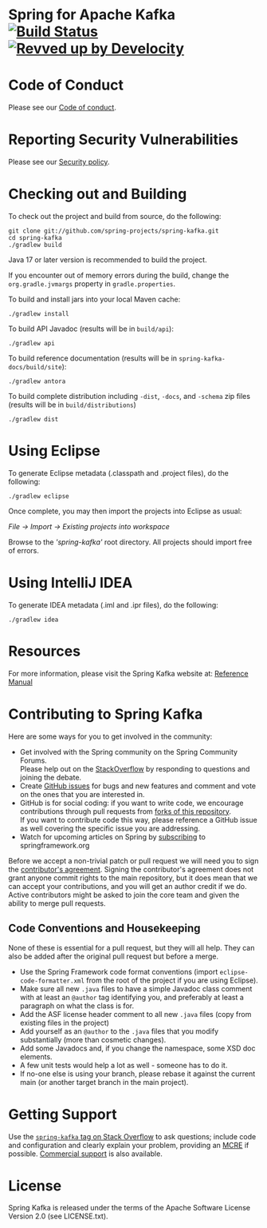 Spring for Apache Kafka
[![Build Status](https://github.com/spring-projects/spring-kafka/actions/workflows/ci-snapshot.yml/badge.svg)](https://github.com/spring-projects/spring-kafka/actions/workflows/ci-snapshot.yml)
[![Revved up by Develocity](https://img.shields.io/badge/Revved%20up%20by-Develocity-06A0CE?logo=Gradle&labelColor=02303A)](https://ge.spring.io/scans?search.rootProjectNames=spring-kafka)
==================

# Code of Conduct

Please see our [Code of conduct](https://github.com/spring-projects/.github/blob/master/CODE_OF_CONDUCT.md).

# Reporting Security Vulnerabilities

Please see our [Security policy](https://github.com/spring-projects/spring-kafka/security/policy).

# Checking out and Building

To check out the project and build from source, do the following:

    git clone git://github.com/spring-projects/spring-kafka.git
    cd spring-kafka
    ./gradlew build

Java 17 or later version is recommended to build the project.

If you encounter out of memory errors during the build, change the `org.gradle.jvmargs` property in `gradle.properties`.

To build and install jars into your local Maven cache:

    ./gradlew install

To build API Javadoc (results will be in `build/api`):

    ./gradlew api

To build reference documentation (results will be in `spring-kafka-docs/build/site`):

    ./gradlew antora

To build complete distribution including `-dist`, `-docs`, and `-schema` zip files (results will be in `build/distributions`)

    ./gradlew dist

# Using Eclipse

To generate Eclipse metadata (.classpath and .project files), do the following:

    ./gradlew eclipse

Once complete, you may then import the projects into Eclipse as usual:

 *File -> Import -> Existing projects into workspace*

Browse to the *'spring-kafka'* root directory. All projects should import free of errors.

# Using IntelliJ IDEA

To generate IDEA metadata (.iml and .ipr files), do the following:

    ./gradlew idea

# Resources

For more information, please visit the Spring Kafka website at:
[Reference Manual](https://docs.spring.io/spring-kafka/reference/index.html)

# Contributing to Spring Kafka

Here are some ways for you to get involved in the community:

* Get involved with the Spring community on the Spring Community Forums.  
Please help out on the [StackOverflow](https://stackoverflow.com/questions/tagged/spring-kafka) by responding to questions and joining the debate.
* Create [GitHub issues](https://github.com/spring-projects/spring-kafka/issues) for bugs and new features and comment and vote on the ones that you are interested in.
* GitHub is for social coding: if you want to write code, we encourage contributions through pull requests from [forks of this repository](https://help.github.com/forking/).  
If you want to contribute code this way, please reference a GitHub issue as well covering the specific issue you are addressing.
* Watch for upcoming articles on Spring by [subscribing](https://www.springsource.org/node/feed) to springframework.org

Before we accept a non-trivial patch or pull request we will need you to sign the [contributor's agreement](https://support.springsource.com/spring_committer_signup).
Signing the contributor's agreement does not grant anyone commit rights to the main repository, but it does mean that we can accept your contributions, and you will get an author credit if we do.
Active contributors might be asked to join the core team and given the ability to merge pull requests.

## Code Conventions and Housekeeping
None of these is essential for a pull request, but they will all help.
They can also be added after the original pull request but before a merge.

* Use the Spring Framework code format conventions (import `eclipse-code-formatter.xml` from the root of the project if you are using Eclipse).
* Make sure all new `.java` files to have a simple Javadoc class comment with at least an `@author` tag identifying you, and preferably at least a paragraph on what the class is for.
* Add the ASF license header comment to all new `.java` files (copy from existing files in the project)
* Add yourself as an `@author` to the `.java` files that you modify substantially (more than cosmetic changes).
* Add some Javadocs and, if you change the namespace, some XSD doc elements.
* A few unit tests would help a lot as well - someone has to do it.
* If no-one else is using your branch, please rebase it against the current main (or another target branch in the main project).

# Getting Support
Use the [`spring-kafka` tag on Stack Overflow](https://stackoverflow.com/questions/tagged/spring-kafka) to ask questions; include code and configuration and clearly explain your problem, providing an [MCRE](https://stackoverflow.com/help/minimal-reproducible-example) if possible.
[Commercial support](https://spring.io/support) is also available.

# License

Spring Kafka is released under the terms of the Apache Software License Version 2.0 (see LICENSE.txt).
